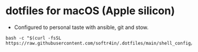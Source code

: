 # dotfiles for macOS (Apple silicon)

- Configured to personal taste with ansible, git and stow.

```
bash -c "$(curl -fsSL https://raw.githubusercontent.com/softr4in/.dotfiles/main/shell_config/.config/scripts/first_run.sh)"
```
